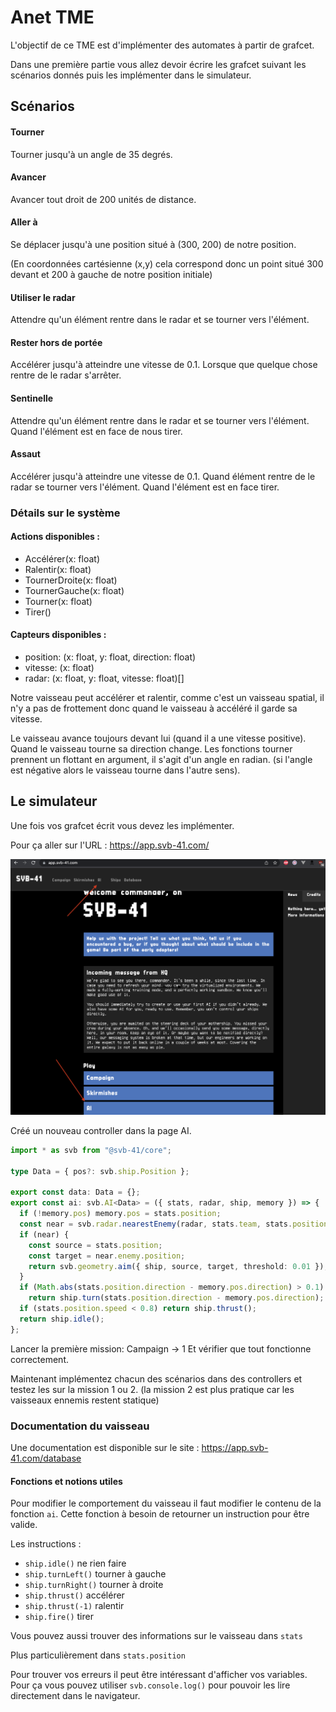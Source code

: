 # Anet TME

L'objectif de ce TME est d'implémenter des automates à partir de grafcet.

Dans une première partie vous allez devoir écrire les grafcet suivant les scénarios donnés puis les implémenter dans le simulateur.

## Scénarios

#### Tourner

Tourner jusqu'à un angle de 35 degrés.

#### Avancer

Avancer tout droit de 200 unités de distance.

#### Aller à

Se déplacer jusqu'à une position situé à (300, 200) de notre position.

(En coordonnées cartésienne (x,y) cela correspond donc un point situé 300 devant et 200 à gauche de notre position initiale)

#### Utiliser le radar

Attendre qu'un élément rentre dans le radar et se tourner vers l'élément.

#### Rester hors de portée

Accélérer jusqu'à atteindre une vitesse de 0.1.
Lorsque que quelque chose rentre de le radar s'arrêter.

#### Sentinelle

Attendre qu'un élément rentre dans le radar et se tourner vers l'élément.
Quand l'élément est en face de nous tirer.

#### Assaut

Accélérer jusqu'à atteindre une vitesse de 0.1.
Quand élément rentre de le radar se tourner vers l'élément.
Quand l'élément est en face tirer.

### Détails sur le système

#### Actions disponibles :

- Accélérer(x: float)
- Ralentir(x: float)
- TournerDroite(x: float)
- TournerGauche(x: float)
- Tourner(x: float)
- Tirer()

#### Capteurs disponibles :

- position: (x: float, y: float, direction: float)
- vitesse: (x: float)
- radar: (x: float, y: float, vitesse: float)[]

Notre vaisseau peut accélérer et ralentir, comme c'est un vaisseau spatial, il n'y a pas de frottement donc quand le vaisseau à accéléré il garde sa vitesse.

Le vaisseau avance toujours devant lui (quand il a une vitesse positive). Quand le vaisseau tourne sa direction change.
Les fonctions tourner prennent un flottant en argument, il s'agit d'un angle en radian. (si l'angle est négative alors le vaisseau tourne dans l'autre sens).

## Le simulateur

Une fois vos grafcet écrit vous devez les implémenter.

Pour ça aller sur l'URL : https://app.svb-41.com/

![image](svbai.png)

Créé un nouveau controller dans la page AI.

```ts
import * as svb from "@svb-41/core";

type Data = { pos?: svb.ship.Position };

export const data: Data = {};
export const ai: svb.AI<Data> = ({ stats, radar, ship, memory }) => {
  if (!memory.pos) memory.pos = stats.position;
  const near = svb.radar.nearestEnemy(radar, stats.team, stats.position);
  if (near) {
    const source = stats.position;
    const target = near.enemy.position;
    return svb.geometry.aim({ ship, source, target, threshold: 0.01 });
  }
  if (Math.abs(stats.position.direction - memory.pos.direction) > 0.1)
    return ship.turn(stats.position.direction - memory.pos.direction);
  if (stats.position.speed < 0.8) return ship.thrust();
  return ship.idle();
};
```

Lancer la première mission: Campaign -> 1
Et vérifier que tout fonctionne correctement.

Maintenant implémentez chacun des scénarios dans des controllers et testez les sur la mission 1 ou 2.
(la mission 2 est plus pratique car les vaisseaux ennemis restent statique)

### Documentation du vaisseau

Une documentation est disponible sur le site : https://app.svb-41.com/database

#### Fonctions et notions utiles

Pour modifier le comportement du vaisseau il faut modifier le contenu de la fonction `ai`.
Cette fonction à besoin de retourner un instruction pour être valide.

Les instructions :

- `ship.idle()` ne rien faire
- `ship.turnLeft()` tourner à gauche
- `ship.turnRight()` tourner à droite
- `ship.thrust()` accélérer
- `ship.thrust(-1)` ralentir
- `ship.fire()` tirer

Vous pouvez aussi trouver des informations sur le vaisseau dans `stats`

Plus particulièrement dans `stats.position`

Pour trouver vos erreurs il peut être intéressant d'afficher vos variables.
Pour ça vous pouvez utiliser `svb.console.log()` pour pouvoir les lire directement dans le navigateur.
